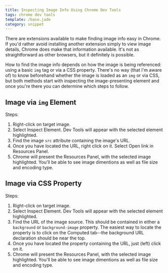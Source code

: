 ```yaml
---
title: Inspecting Image Info Using Chrome Dev Tools
tags: chrome dev tools
template: /base.jade
category: snippet
---
```


There are extensions available to make finding image info easy in Chrome. If you'd rather avoid installing another extension simply to view image details, Chrome does make that information available. It's not as straightforward as other browsers, but it definitely is possible.

How to find the image info depends on how the image is being referenced: using a basic `img` tag or via a CSS property. There's no way (that I'm aware of) to know beforehand whether the image is loaded as an `img` or via CSS, but both methods start with inspecting the image-presenting element and once you're there you can determine which steps to follow.

## Image via `img` Element

Steps:

1. Right-click on target image.
2. Select Inspect Element. Dev Tools will appear with the selected element highlighted.
3. Find the image `src` attribute containing the image's URL.
4. Once you have located the URL, right click on it. Select Open link in Resources Panel.
5. Chrome will present the Resources Panel, with the selected image highlighted. You'll be able to see image dimentions as well as file size and encoding type.

## Image via CSS Property

Steps:

1. Right-click on target image.
2. Select Inspect Element. Dev Tools will appear with the selected element highlighted.
3. Find the URL of the image source. This should be contained in either a `background` or `background-image` property. The easiest way to locate the property is to click on the Computed tab--the background URL declaration should be near the top.
4. Once you have located the property containing the URL, just (left) click on it.
5. Chrome will present the Resources Panel, with the selected image highlighted. You'll be able to see image dimentions as well as file size and encoding type.
